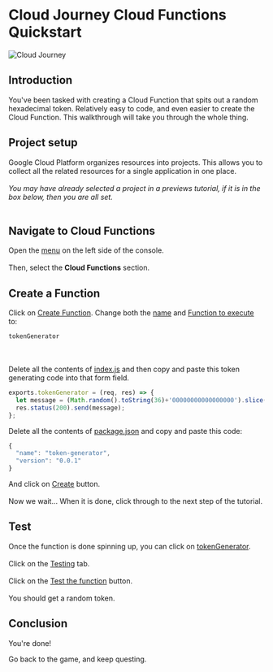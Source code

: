 # Cloud Journey Cloud Functions Quickstart

![Cloud Journey](https://walkthroughs.googleusercontent.com/content/gcpquest/title.png "Cloud Journey Tutorial")

<walkthrough-tutorial-url url="https://cloud.google.com/compute/docs/gcpquest/adintro"></walkthrough-tutorial-url>

## Introduction

<walkthrough-tutorial-duration duration="10"></walkthrough-tutorial-duration>

You've been tasked with creating a Cloud Function that spits out a random
hexadecimal token. Relatively easy to code, and even easier to create the Cloud
Function. This walkthrough will take you through the whole thing.

## Project setup

Google Cloud Platform organizes resources into projects. This allows you to
collect all the related resources for a single application in one place. &nbsp;
\
&nbsp; \
*You may have already selected a project in a previews tutorial, if it is in the
box below, then you are all set.* &nbsp; \
&nbsp; \
<walkthrough-project-billing-setup></walkthrough-project-billing-setup>

## Navigate to Cloud Functions

Open the [menu][spotlight-console-menu] on the left side of the console. &nbsp;
\
&nbsp; \
Then, select the **Cloud Functions** section.

<walkthrough-menu-navigation sectionId="FUNCTIONS_SECTION"></walkthrough-menu-navigation>

## Create a Function

Click on [Create Function][spotlight-function-create]. Change both the
[name][spotlight-function-name] and
[Function to execute][spotlight-function-name] to:

```js
tokenGenerator
```

&nbsp; \
&nbsp; \
Delete all the contents of [index.js][spotlight-code-tab] and then copy and
paste this token generating code into that form field.

```js
exports.tokenGenerator = (req, res) => {
  let message = (Math.random().toString(36)+'00000000000000000').slice(2, 5+2);
  res.status(200).send(message);
};
```

Delete all the contents of [package.json][spotlight-code-tab] and copy and paste
this code:

```js
{
  "name": "token-generator",
  "version": "0.0.1"
}
```

And click on [Create][spotlight-function-create-code] button. &nbsp; \
&nbsp; \
Now we wait... When it is done, click through to the next step of the tutorial.

## Test

Once the function is done spinning up, you can click on
[tokenGenerator][spotlight-function-link]. &nbsp; \
&nbsp; \
Click on the [Testing][spotlight-function-test] tab. &nbsp; \
&nbsp; \
Click on the [Test the function][spotlight-function-test-do] button. &nbsp; \
&nbsp; \
You should get a random token.

## Conclusion

<walkthrough-conclusion-trophy></walkthrough-conclusion-trophy>

You're done!

Go back to the game, and keep questing.

[pricing]: https://cloud.google.com/compute/#compute-engine-pricing
[spotlight-create-instance]: walkthrough://spotlight-pointer?=gce-zero-new-vm,gce-vm-list-new
[spotlight-instance-name]: walkthrough://spotlight-pointer?spotlightId=gce-vm-add-name
[spotlight-instance-zone]: walkthrough://spotlight-pointer?spotlightId=gce-vm-add-zone-select
[spotlight-boot-disk]: walkthrough://spotlight-pointer?cssSelector=vm-set-boot-disk
[spotlight-firewall]: walkthrough://spotlight-pointer?spotlightId=gce-vm-add-firewall
[spotlight-vm-list]: walkthrough://spotlight-pointer?cssSelector=.p6n-checkboxed-table
[spotlight-control-panel]: walkthrough://spotlight-pointer?cssSelector=#p6n-action-bar-container-main
[spotlight-ssh-buttons]: walkthrough://spotlight-pointer?cssSelector=gce-connect-to-instance
[spotlight-notification-menu]: walkthrough://spotlight-pointer?cssSelector=.p6n-notification-dropdown,.cfc-icon-notifications
[spotlight-console-menu]: walkthrough://spotlight-pointer?spotlightId=console-nav-menu
[spotlight-open-devshell]: walkthrough://spotlight-pointer?spotlightId=devshell-activate-button
[spotlight-machine-type]: walkthrough://spotlight-pointer?spotlightId=gce-add-machine-type-select
[spotlight-submit-create]: walkthrough://spotlight-pointer?spotlightId=gce-submit
[spotlight-external-ip]: walkthrough://spotlight-pointer?cssSelector=.p6n-external-link
[spotlight-instance-checkbox]: walkthrough://spotlight-pointer?cssSelector=.p6n-checkbox-form-label
[spotlight-delete-button]: walkthrough://spotlight-pointer?cssSelector=.p6n-icon-delete
[spotlight-machine-type]: walkthrough://spotlight-pointer?spotlightId=gce-add-machine-type
[spotlight-enable-button]: walkthrough://spotlight-pointer?cssSelector=.jfk-button-action
[spotlight-function-execute]: walkthrough://spotlight-pointer?cssSelector=input.jfk-textinput:not(.label-input-label)
[spotlight-function-create]: walkthrough://spotlight-pointer?cssSelector=.jfk-button-primary
[spotlight-function-create-code]: walkthrough://spotlight-pointer?spotlightId=gce-submit-button
[spotlight-function-name]: walkthrough://spotlight-pointer?cssSelector=.jfk-textinput
[spotlight-code-tab]: walkthrough://spotlight-pointer?cssSelector=.p6n-fullscreen-codemirror
[spotlight-function-link]: walkthrough://spotlight-pointer?cssSelector=.p6n-icon-status
[spotlight-function-test]: walkthrough://spotlight-pointer?cssSelector=.goog-tab:nth-child(4)
[spotlight-function-test-do]: walkthrough://spotlight-pointer?cssSelector=.p6n-loading-button-regular-text
